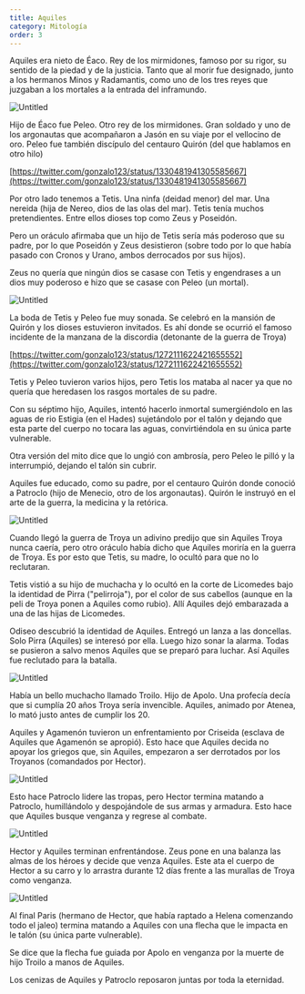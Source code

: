 ```yaml
---
title: Aquiles
category: Mitología
order: 3
---
```


Aquiles era nieto de Éaco. Rey de los mirmidones, famoso por su rigor, su sentido de la piedad y de la justicia. Tanto que al morir fue designado, junto a los hermanos Minos y Radamantis, como uno de los tres reyes que juzgaban a los mortales a la entrada del inframundo.

![Untitled]({{site.baseurl}}/images/Aquiles%20065041d8c0fc41068c01b00877d10374/LA_CAJA__Minos__Radamanto__Eaco_y_Triptolemo_.png)

Hijo de Éaco fue Peleo. Otro rey de los mirmidones. Gran soldado y uno de los argonautas que acompañaron a Jasón en su viaje por el vellocino de oro.  Peleo fue también discípulo del centauro Quirón (del que hablamos en otro hilo)

[https://twitter.com/gonzalo123/status/1330481941305585667](https://twitter.com/gonzalo123/status/1330481941305585667)

Por otro lado tenemos a Tetis. Una ninfa (deidad menor) del mar. Una nereida (hija de Nereo, dios de las olas del mar). Tetis tenía muchos pretendientes. Entre ellos dioses top como Zeus y Poseidón.

Pero un oráculo afirmaba que un hijo de Tetis sería más poderoso que su padre, por lo que Poseidón y Zeus desistieron (sobre todo por lo que había pasado con Cronos y Urano, ambos derrocados por sus hijos).

Zeus no quería que ningún dios se casase con Tetis y engendrases a un dios muy poderoso e hizo que se casase con Peleo (un mortal).

![Untitled]({{site.baseurl}}/images/Aquiles%20065041d8c0fc41068c01b00877d10374/Las_bodas_de_Tetis_y_Peleo_jpg.png)

La boda de Tetis y Peleo fue muy sonada. Se celebró en la mansión de Quirón y los dioses estuvieron invitados. Es ahí donde se ocurrió el famoso incidente de la manzana de la discordia (detonante de la guerra de Troya)

[https://twitter.com/gonzalo123/status/1272111622421655552](https://twitter.com/gonzalo123/status/1272111622421655552)

Tetis y Peleo tuvieron varios hijos, pero Tetis los mataba al nacer ya que no quería que heredasen los rasgos mortales de su padre.

Con su séptimo hijo, Aquiles, intentó hacerlo inmortal sumergiéndolo en las aguas de rio Estigia (en el Hades) sujetándolo por el talón y dejando que esta parte del cuerpo no tocara las aguas, convirtiéndola en su única parte vulnerable.

Otra versión del mito dice que lo ungió con ambrosía, pero Peleo le pilló y la interrumpió, dejando el talón sin cubrir.

Aquiles fue educado, como su padre, por el centauro Quirón donde conoció a Patroclo (hijo de Menecio, otro de los argonautas). Quirón le instruyó en el arte de la guerra, la medicina y la retórica.

![Untitled]({{site.baseurl}}/images/Aquiles%20065041d8c0fc41068c01b00877d10374/La_educacion_de_Aquiles_jpg.png)

Cuando llegó la guerra de Troya un adivino predijo que sin Aquiles Troya nunca caería, pero otro oráculo había dicho que Aquiles moriría en la guerra de Troya. Es por esto que Tetis, su madre, lo ocultó para que no lo reclutaran.

Tetis vistió a su hijo de muchacha y lo ocultó en la corte de Licomedes bajo la identidad de Pirra ("pelirroja"), por el color de sus cabellos (aunque en la peli de Troya ponen a Aquiles como rubio). Allí Aquiles dejó embarazada a una de las hijas de Licomedes.

Odiseo descubrió la identidad de Aquiles. Entregó un lanza a las doncellas. Solo Pirra (Aquiles) se interesó por ella. Luego hizo sonar la alarma. Todas se pusieron a salvo menos Aquiles que se preparó para luchar. Así Aquiles fue reclutado para la batalla.

![Untitled]({{site.baseurl}}/images/Aquiles%20065041d8c0fc41068c01b00877d10374/aquiles_descubierto_por_ulises_y_diomedes_-_Buscar_con_Google.png)

Había un bello muchacho llamado Troilo. Hijo de Apolo. Una profecía decía que si cumplía 20 años Troya sería invencible. Aquiles, animado por Atenea, lo mató justo antes de cumplir los 20.

Aquiles y Agamenón tuvieron un enfrentamiento por Criseida (esclava de Aquiles que Agamenón se apropió). Esto hace que Aquiles decida no apoyar los griegos que, sin Aquiles, empezaron a ser derrotados por los Troyanos (comandados por Hector).

![Untitled]({{site.baseurl}}/images/Aquiles%20065041d8c0fc41068c01b00877d10374/disputa_Aquiles_y_Agamenon_-_Buscar_con_Google.png)

Esto hace Patroclo lidere las tropas, pero Hector termina matando a Patroclo, humillándolo y despojándole de sus armas y armadura. Esto hace que Aquiles busque venganza  y regrese al combate.

![Untitled]({{site.baseurl}}/images/Aquiles%20065041d8c0fc41068c01b00877d10374/TROYANAS__La_muerte_de_Patroclo_hace_estallar_de_ira_a_Aquiles.png)

Hector y Aquiles terminan enfrentándose. Zeus pone en una balanza las almas de los héroes y decide que venza Aquiles. Este ata el cuerpo de Hector a su carro y lo arrastra durante 12 días frente a las murallas de Troya como venganza.

![Untitled]({{site.baseurl}}/images/Aquiles%20065041d8c0fc41068c01b00877d10374/AQUILES_vs_HECTOR__1200_a_c___Pasajes_de_la_historia__La_rosa_de_los_vientos__-_YouTube_.png)

Al final Paris (hermano de Hector, que había raptado a Helena comenzando todo el jaleo) termina matando a Aquiles con una flecha que le impacta en le talón (su única parte vulnerable).

Se dice que la flecha fue guiada por Apolo en venganza por la muerte de hijo Troilo a manos de Aquiles.

Los cenizas de Aquiles y Patroclo reposaron juntas por toda la eternidad.

